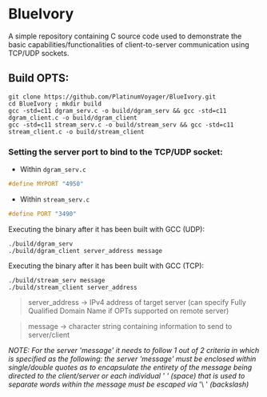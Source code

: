 # BlueIvory
A simple repository containing C source code used to demonstrate the basic capabilities/functionalities of client-to-server communication using TCP/UDP sockets.

## Build OPTS:
```
git clone https://github.com/PlatinumVoyager/BlueIvory.git
cd BlueIvory ; mkdir build
gcc -std=c11 dgram_serv.c -o build/dgram_serv && gcc -std=c11 dgram_client.c -o build/dgram_client
gcc -std=c11 stream_serv.c -o build/stream_serv && gcc -std=c11 stream_client.c -o build/stream_client
```
### Setting the server port to bind to the TCP/UDP socket:

* Within `dgram_serv.c`
```C
#define MYPORT "4950"
```

* Within `stream_serv.c`
```C
#define PORT "3490"
```

Executing the binary after it has been built with GCC (UDP):
```
./build/dgram_serv 
./build/dgram_client server_address message
```

Executing the binary after it has been built with GCC (TCP):
```
./build/stream_serv message
./build/stream_client server_address
```

> server_address -> IPv4 address of target server (can specify Fully Qualified Domain Name if OPTs supported on remote server)

> message -> character string containing information to send to server/client

*NOTE: For the server 'message' it needs to follow 1 out of 2 criteria in which is specified as the following: the server 'message' must be enclosed within single/double quotes as to encapsulate the entirety of the message being directed to the client/server or each individual ' ' (space) that is used to separate words within the message must be escaped via* '\ ' *(backslash)*


